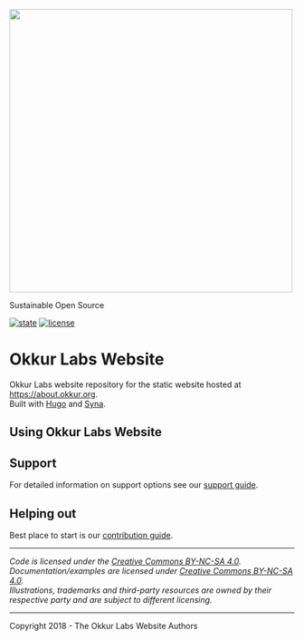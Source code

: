<a href='https://okkur.org'><img src='https://raw.githubusercontent.com/okkur/website/master/static/logo.svg?sanitize=true' width='500'/></a>

Sustainable Open Source

 [![state](https://img.shields.io/badge/state-stable-green.svg)]() [![license](https://img.shields.io/github/license/okkur/website.svg)](LICENSE)



# Okkur Labs Website
Okkur Labs website repository for the static website hosted at https://about.okkur.org.  
Built with [Hugo](https://gohugo.io) and [Syna](https://syna.okkur.org).

## Using Okkur Labs Website


## Support
For detailed information on support options see our [support guide](/SUPPORT.md).

## Helping out
Best place to start is our [contribution guide](/CONTRIBUTING.md).

----

*Code is licensed under the [Creative Commons BY-NC-SA 4.0](/LICENSE).*  
*Documentation/examples are licensed under [Creative Commons BY-NC-SA 4.0](/docs/LICENSE).*  
*Illustrations, trademarks and third-party resources are owned by their respective party and are subject to different licensing.*

---

Copyright 2018 - The Okkur Labs Website Authors


